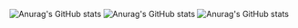 ![Anurag's GitHub stats](https://github-readme-stats.vercel.app/api?username=anoopshukla22&hide=contribs,prs)
![Anurag's GitHub stats](https://github-readme-stats.vercel.app/api?username=anoopshukla22&show=reviews,discussions_started,discussions_answered,prs_merged,prs_merged_percentage)
![Anurag's GitHub stats](https://github-readme-stats.vercel.app/api?username=anoopshukla22&show_icons=true&theme=radical)
